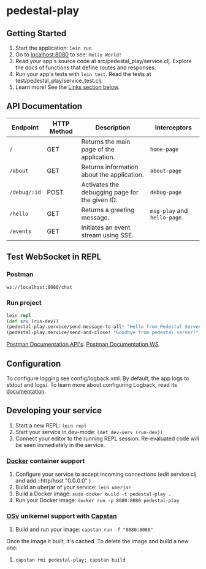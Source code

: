 # pedestal-play

## Getting Started

1. Start the application: `lein run`
2. Go to [localhost:8080](http://localhost:8080/) to see: `Hello World!`
3. Read your app's source code at src/pedestal_play/service.clj. Explore the docs of functions
   that define routes and responses.
4. Run your app's tests with `lein test`. Read the tests at test/pedestal_play/service_test.clj.
5. Learn more! See the [Links section below](#links).

## API Documentation

| Endpoint     | HTTP Method | Description                                    | Interceptors                |
| ------------ | ----------- | ---------------------------------------------- | --------------------------- |
| `/`          | GET         | Returns the main page of the application.      | `home-page`                 |
| `/about`     | GET         | Returns information about the application.     | `about-page`                |
| `/debug/:id` | POST        | Activates the debugging page for the given ID. | `debug-page`                |
| `/hello`     | GET         | Returns a greeting message.                    | `msg-play` and `hello-page` |
| `/events`    | GET         | Initiates an event stream using SSE.           |                             |

## Test WebSocket in REPL

### Postman

```sh
ws://localhost:8080/chat
```

### Run project

```clojure
lein repl
(def srv (run-dev))
(pedestal-play.service/send-message-to-all! "Hello from Pedestal Server!")
(pedestal-play.service/send-and-close! "Goodbye from pedestal server!")

```

[Postman Documentation API's](https://documenter.getpostman.com/view/30581720/2s9Ye8gFX5).
[Postman Documentation WS](https://documenter.getpostman.com/view/30581720/2s9Ye8gFX5).

## Configuration

To configure logging see config/logback.xml. By default, the app logs to stdout and logs/.
To learn more about configuring Logback, read its [documentation](http://logback.qos.ch/documentation.html).

## Developing your service

1. Start a new REPL: `lein repl`
2. Start your service in dev-mode: `(def dev-serv (run-dev))`
3. Connect your editor to the running REPL session.
   Re-evaluated code will be seen immediately in the service.

### [Docker](https://www.docker.com/) container support

1. Configure your service to accept incoming connections (edit service.clj and add ::http/host "0.0.0.0" )
2. Build an uberjar of your service: `lein uberjar`
3. Build a Docker image: `sudo docker build -t pedestal-play .`
4. Run your Docker image: `docker run -p 8080:8080 pedestal-play`

### [OSv](http://osv.io/) unikernel support with [Capstan](http://osv.io/capstan/)

1. Build and run your image: `capstan run -f "8080:8080"`

Once the image it built, it's cached. To delete the image and build a new one:

1. `capstan rmi pedestal-play; capstan build`
